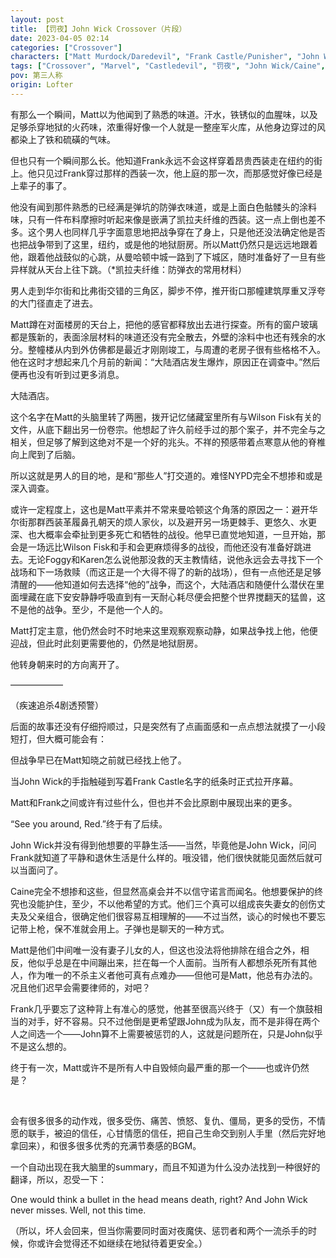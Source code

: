 ```yaml
---
layout: post
title: 【罚夜】John Wick Crossover（片段）
date: 2023-04-05 02:14
categories: ["Crossover"]
characters: ["Matt Murdock/Daredevil", "Frank Castle/Punisher", "John Wick", "Caine"]
tags: ["Crossover", "Marvel", "Castledevil", "罚夜", "John Wick/Caine", "疾速追杀", "夜魔侠", "惩罚者", "脑洞", "片段"]
pov: 第三人称
origin: Lofter
---
```


有那么一个瞬间，Matt以为他闻到了熟悉的味道。汗水，铁锈似的血腥味，以及足够杀穿地狱的火药味，浓重得好像一个人就是一整座军火库，从他身边穿过的风都染上了铁和硫磺的气味。

但也只有一个瞬间那么长。他知道Frank永远不会这样穿着昂贵西装走在纽约的街上。他只见过Frank穿过那样的西装一次，他上庭的那一次，而那感觉好像已经是上辈子的事了。

他没有闻到那件熟悉的已经满是弹坑的防弹衣味道，或是上面白色骷髅头的涂料味，只有一件布料摩擦时听起来像是嵌满了凯拉夫纤维的西装。这一点上倒也差不多。这个男人也同样几乎字面意思地把战争穿在了身上，只是他还没法确定他是否也把战争带到了这里，纽约，或是他的地狱厨房。所以Matt仍然只是远远地跟着他，跟着他战鼓似的心跳，从曼哈顿中城一路到了下城区，随时准备好了一旦有些异样就从天台上往下跳。（\*凯拉夫纤维：防弹衣的常用材料）

男人走到华尔街和比弗街交错的三角区，脚步不停，推开街口那幢建筑厚重又浮夸的大门径直走了进去。

Matt蹲在对面楼房的天台上，把他的感官都释放出去进行探查。所有的窗户玻璃都是簇新的，表面涂层材料的味道还没有完全散去，外壁的涂料中也还有残余的水分。整幢楼从内到外仿佛都是最近才刚刚竣工，与周遭的老房子很有些格格不入。他在这时才想起来几个月前的新闻：“大陆酒店发生爆炸，原因正在调查中。”然后便再也没有听到过更多消息。

大陆酒店。

这个名字在Matt的头脑里转了两圈，拨开记忆储藏室里所有与Wilson Fisk有关的文件，从底下翻出另一份卷宗。他想起了许久前经手过的那个案子，并不完全与之相关，但足够了解到这绝对不是一个好的兆头。不祥的预感带着点寒意从他的脊椎向上爬到了后脑。

所以这就是男人的目的地，是和“那些人”打交道的。难怪NYPD完全不想掺和或是深入调查。

或许一定程度上，这也是Matt平素并不常来曼哈顿这个角落的原因之一：避开华尔街那群西装革履鼻孔朝天的烦人家伙，以及避开另一场更棘手、更悠久、水更深、也大概率会牵扯到更多死亡和牺牲的战役。他早已直觉地知道，一旦开始，那会是一场远比Wilson Fisk和手和会更麻烦得多的战役，而他还没有准备好跳进去。无论Foggy和Karen怎么说他那没救的天主教情结，说他永远会去寻找下一个战场和下一场救赎（而这正是一个大得不得了的新的战场），但有一点他还是足够清醒的——他知道如何去选择“他的”战争，而这个，大陆酒店和随便什么潜伏在里面埋藏在底下安安静静呼吸直到有一天耐心耗尽便会把整个世界搅翻天的猛兽，这不是他的战争。至少，不是他一个人的。

Matt打定主意，他仍然会时不时地来这里观察观察动静，如果战争找上他，他便迎战，但此时此刻更需要他的，仍然是地狱厨房。

他转身朝来时的方向离开了。

——————

（疾速追杀4剧透预警）

后面的故事还没有仔细捋顺过，只是突然有了点画面感和一点点想法就摸了一小段短打，但大概可能会有：

但战争早已在Matt知晓之前就已经找上他了。

当John Wick的手指触碰到写着Frank Castle名字的纸条时正式拉开序幕。

Matt和Frank之间或许有过些什么，但也并不会比原剧中展现出来的更多。

“See you around, Red.”终于有了后续。

John Wick并没有得到他想要的平静生活——当然，毕竟他是John Wick，问问Frank就知道了平静和退休生活是什么样的。哦没错，他们很快就能见面然后就可以当面问了。

Caine完全不想掺和这些，但显然高桌会并不以信守诺言而闻名。他想要保护的终究也没能护住，至少，不以他希望的方式。他们三个真可以组成丧失妻女的创伤丈夫及父亲组合，很确定他们很容易互相理解的——不过当然，谈心的时候也不要忘记带上枪，保不准就会用上。子弹也是聊天的一种方式。

Matt是他们中间唯一没有妻子儿女的人，但这也没法将他排除在组合之外，相反，他似乎总是在中间蹦出来，拦在每一个人面前。当所有人都想杀死所有其他人，作为唯一的不杀主义者他可真有点难办——但他可是Matt，他总有办法的。况且他们迟早会需要律师的，对吧？

Frank几乎要忘了这种背上有准心的感觉，他甚至很高兴终于（又）有一个旗鼓相当的对手，好不容易。只不过他倒是更希望跟John成为队友，而不是非得在两个人之间选一个——John算不上需要被惩罚的人，这就是问题所在，只是John似乎不是这么想的。

终于有一次，Matt或许不是所有人中自毁倾向最严重的那一个——也或许仍然是？

<br>

会有很多很多的动作戏，很多受伤、痛苦、愤怒、复仇、僵局，更多的受伤，不情愿的联手，被迫的信任，心甘情愿的信任，把自己生命交到别人手里（然后完好地拿回来），和很多很多优秀的充满节奏感的BGM。

一个自动出现在我大脑里的summary，而且不知道为什么没办法找到一种很好的翻译，所以，忍受一下：

One would think a bullet in the head means death, right? And John Wick never misses. Well, not this time.

（所以，坏人会回来，但当你需要同时面对夜魔侠、惩罚者和两个一流杀手的时候，你或许会觉得还不如继续在地狱待着更安全。）
